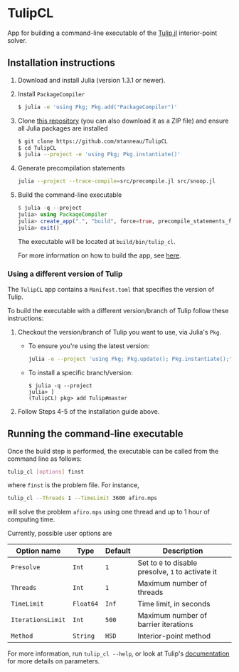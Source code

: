 # TulipCL

App for building a command-line executable of the [Tulip.jl](https://github.com/ds4dm/Tulip.jl) interior-point solver.

## Installation instructions

1. Download and install Julia (version 1.3.1 or newer).

1. Install `PackageCompiler`
    ```bash
    $ julia -e 'using Pkg; Pkg.add("PackageCompiler")'
    ```

1. Clone [this repository](https://github.com/mtanneau/TulipCL) (you can also download it as a ZIP file) and ensure all Julia packages are installed
    ```bash
    $ git clone https://github.com/mtanneau/TulipCL
    $ cd TulipCL
    $ julia --project -e 'using Pkg; Pkg.instantiate()'
    ```

1. Generate precompilation statements
    ```bash
    julia --project --trace-compile=src/precompile.jl src/snoop.jl
    ```

1. Build the command-line executable
    ```julia
    $ julia -q --project
    julia> using PackageCompiler
    julia> create_app(".", "build", force=true, precompile_statements_file="src/precompile.jl", app_name="tulip_cl");
    julia> exit()
    ```
    The executable will be located at `build/bin/tulip_cl`.

    For more information on how to build the app, see [here](https://julialang.github.io/PackageCompiler.jl/dev/apps/).

### Using a different version of Tulip

The `TulipCL` app contains a `Manifest.toml` that specifies the version of Tulip.

To build the executable with a different version/branch of Tulip follow these instructions:

1. Checkout the version/branch of Tulip you want to use, via Julia's `Pkg`.
    * To ensure you're using the latest version:
        ```bash
        julia -e --project 'using Pkg; Pkg.update(); Pkg.instantiate();'
        ```
    * To install a specific branch/version:
        ```
        $ julia -q --project
        julia> ]
        (TulipCL) pkg> add Tulip#master
        ```

3. Follow Steps 4-5 of the installation guide above.

## Running the command-line executable

Once the build step is performed, the executable can be called from the command line as follows:
```bash
tulip_cl [options] finst
```
where `finst` is the problem file. For instance,
```bash
tulip_cl --Threads 1 --TimeLimit 3600 afiro.mps
```
will solve the problem `afiro.mps` using one thread and up to 1 hour of computing time.

Currently, possible user options are

| Option name | Type | Default | Description |
|-------------|------|---------|-------------|
| `Presolve`  | `Int`     | `1`   | Set to `0` to disable presolve, `1` to activate it |
| `Threads`   | `Int`     | `1`   | Maximum number of threads |
| `TimeLimit` | `Float64` | `Inf` | Time limit, in seconds |
| `IterationsLimit` | `Int` | `500` | Maximum number of barrier iterations |
| `Method` | `String` | `HSD` | Interior-point method |

For more information, run `tulip_cl --help`, or look at Tulip's [documentation](https://ds4dm.github.io/Tulip.jl/stable/) for more details on parameters.